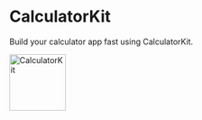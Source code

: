 # CalculatorKit
Build your calculator app fast using CalculatorKit.

  <img alt="CalculatorKit" src="https://user-images.githubusercontent.com/34618339/99823808-2cb4c580-2b98-11eb-909e-72f15ca574bf.png" height="100"/>
